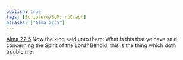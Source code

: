 ```yaml
---
publish: true
tags: [Scripture/BoM, noGraph]
aliases: ["Alma 22:5"]
---
```

[Alma 22:5](https://churchofjesuschrist.org/study/scriptures/bofm/alma/22?lang=eng&id=p5#p5) Now the king said unto them: What is this that ye have said concerning the Spirit of the Lord? Behold, this is the thing which doth trouble me.
